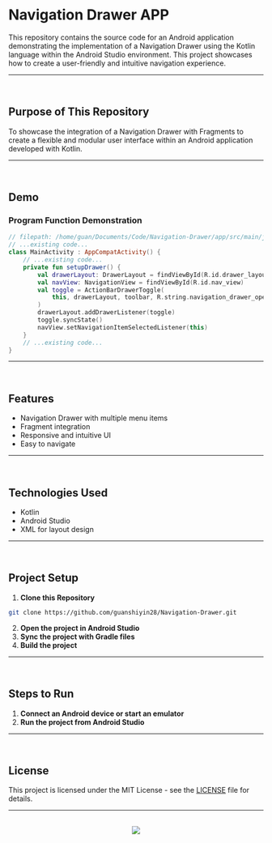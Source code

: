 # Navigation Drawer APP

This repository contains the source code for an Android application demonstrating the implementation of a Navigation Drawer using the Kotlin language within the Android Studio environment. This project showcases how to create a user-friendly and intuitive navigation experience.

<hr><br>

## Purpose of This Repository

To showcase the integration of a Navigation Drawer with Fragments to create a flexible and modular user interface within an Android application developed with Kotlin.

<hr><br>

## Demo

### Program Function Demonstration

```kotlin
// filepath: /home/guan/Documents/Code/Navigation-Drawer/app/src/main/java/com/example/navigationdrawer/MainActivity.kt
// ...existing code...
class MainActivity : AppCompatActivity() {
    // ...existing code...
    private fun setupDrawer() {
        val drawerLayout: DrawerLayout = findViewById(R.id.drawer_layout)
        val navView: NavigationView = findViewById(R.id.nav_view)
        val toggle = ActionBarDrawerToggle(
            this, drawerLayout, toolbar, R.string.navigation_drawer_open, R.string.navigation_drawer_close
        )
        drawerLayout.addDrawerListener(toggle)
        toggle.syncState()
        navView.setNavigationItemSelectedListener(this)
    }
    // ...existing code...
}
```

<hr><br>

## Features

- Navigation Drawer with multiple menu items
- Fragment integration
- Responsive and intuitive UI
- Easy to navigate

<hr><br>

## Technologies Used

- Kotlin
- Android Studio
- XML for layout design

<hr><br>

## Project Setup

1. **Clone this Repository**

```bash
git clone https://github.com/guanshiyin28/Navigation-Drawer.git
```

2. **Open the project in Android Studio**
3. **Sync the project with Gradle files**
4. **Build the project**

<hr><br>

## Steps to Run

1. **Connect an Android device or start an emulator**
2. **Run the project from Android Studio**

<hr><br>

## License

This project is licensed under the MIT License - see the [LICENSE](LICENSE) file for details.

<hr><br>

<div align="center">
  <a href="https://www.instagram.com/guanshiyin_/">
  <img src="https://capsule-render.vercel.app/api?type=waving&height=200&color=100:FF0000,20:F0F0F0&section=footer&reversal=false&textBg=false&fontAlignY=50&descAlign=48&descAlignY=59"/>
  </a>
</div>
